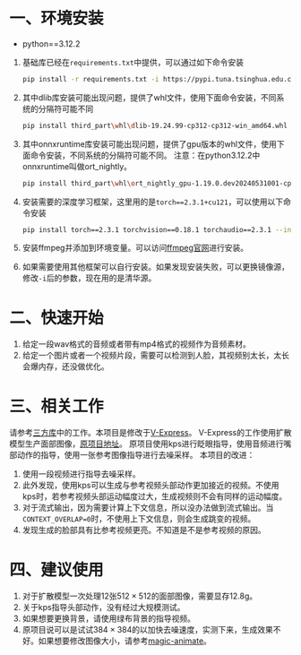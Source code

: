 # 一、环境安装
- python==3.12.2

1. 基础库已经在`requirements.txt`中提供，可以通过如下命令安装
    ```bash
    pip install -r requirements.txt -i https://pypi.tuna.tsinghua.edu.cn/simple
    ```
2. 其中dlib库安装可能出现问题，提供了whl文件，使用下面命令安装，不同系统的分隔符可能不同
    ```bash
    pip install third_part\whl\dlib-19.24.99-cp312-cp312-win_amd64.whl
    ```
3. 其中onnxruntime库安装可能出现问题，提供了gpu版本的whl文件，使用下面命令安装，不同系统的分隔符可能不同。
   注意：在python3.12.2中onnxruntime叫做ort_nightly。
   ```bash
   pip install third_part\whl\ort_nightly_gpu-1.19.0.dev20240531001-cp312-cp312-win_amd64.whl
   ```
4. 安装需要的深度学习框架，这里用的是`torch==2.3.1+cu121`，可以使用以下命令安装
    ```bash
    pip install torch==2.3.1 torchvision==0.18.1 torchaudio==2.3.1 --index-url https://download.pytorch.org/whl/cu121
    ```

5. 安装ffmpeg并添加到环境变量。可以访问[ffmpeg官网](https://ffmpeg.org/)进行安装。
6. 如果需要使用其他框架可以自行安装。如果发现安装失败，可以更换镜像源，修改`-i`后的参数，现在用的是清华源。
# 二、快速开始
1. 给定一段wav格式的音频或者带有mp4格式的视频作为音频素材。
2. 给定一个图片或者一个视频片段，需要可以检测到人脸，其视频别太长，太长会爆内存，还没做优化。 


# 三、相关工作
请参考[三方库](./third_part)中的工作。本项目是修改于[V-Express](./third_part/V_Express)。
V-Express的工作使用扩散模型生产面部图像，[原项目地址](https://github.com/tencent-ailab/V-Express.git)。
原项目使用kps进行眨眼指导，使用音频进行嘴部动作的指导，使用一张参考图像指导进行去噪采样。
本项目的改进：

1. 使用一段视频进行指导去噪采样。
2. 此外发现，使用kps可以生成与参考视频头部动作更加接近的视频。不使用kps时，若参考视频头部运动幅度过大，生成视频则不会有同样的运动幅度。
3. 对于流式输出，因为需要计算上下文信息，所以没办法做到流式输出。当`CONTEXT_OVERLAP=0`时，不使用上下文信息，则会生成跳变的视频。
4. 发现生成的脸部具有比参考视频更亮。不知道是不是参考视频的原因。



# 四、建议使用
1. 对于扩散模型一次处理12张$512 \times 512$的面部图像，需要显存12.8g。
2. 关于kps指导头部动作，没有经过大规模测试。
3. 如果想要更换背景，请使用绿布背景的指导视频。
4. 原项目说可以是试试$384 \times 384$的以加快去噪速度，实测下来，生成效果不好。如果想要修改图像大小，请参考[magic-animate](https://github.com/magic-research/magic-animate)。
